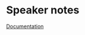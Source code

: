 # Speaker notes

[Documentation](https://sinnerschrader.github.io/dekk/api/manual/speaker-notes.html)